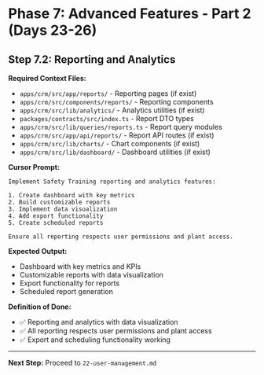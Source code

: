 # Phase 7: Advanced Features - Part 2 (Days 23-26)

## Step 7.2: Reporting and Analytics

**Required Context Files:**
- `apps/crm/src/app/reports/` - Reporting pages (if exist)
- `apps/crm/src/components/reports/` - Reporting components
- `apps/crm/src/lib/analytics/` - Analytics utilities (if exist)
- `packages/contracts/src/index.ts` - Report DTO types
- `apps/crm/src/lib/queries/reports.ts` - Report query modules
- `apps/crm/src/app/api/reports/` - Report API routes (if exist)
- `apps/crm/src/lib/charts/` - Chart components (if exist)
- `apps/crm/src/lib/dashboard/` - Dashboard utilities (if exist)

**Cursor Prompt:**

```
Implement Safety Training reporting and analytics features:

1. Create dashboard with key metrics
2. Build customizable reports
3. Implement data visualization
4. Add export functionality
5. Create scheduled reports

Ensure all reporting respects user permissions and plant access.
```

**Expected Output:**

- Dashboard with key metrics and KPIs
- Customizable reports with data visualization
- Export functionality for reports
- Scheduled report generation

**Definition of Done:**

- ✅ Reporting and analytics with data visualization
- ✅ All reporting respects user permissions and plant access
- ✅ Export and scheduling functionality working

---

**Next Step:** Proceed to `22-user-management.md`